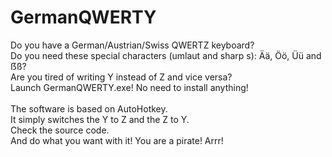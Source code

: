 # GermanQWERTY

Do you have a German/Austrian/Swiss QWERTZ keyboard?<br>
Do you need these special characters (umlaut and sharp s): Ää, Öö, Üü and ẞß?<br>
Are you tired of writing Y instead of Z and vice versa?<br>
Launch GermanQWERTY.exe! No need to install anything!<br>
<br>
The software is based on AutoHotkey.<br>
It simply switches the Y to Z and the Z to Y.<br>
Check the source code.<br>
And do what you want with it! You are a pirate! Arrr!<br>
